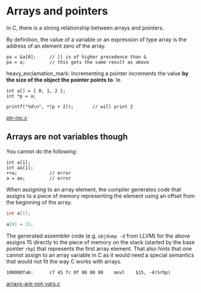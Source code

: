 # Arrays and pointers

In C, there is a strong relationship between arrays and pointers.

By definition, the value of a variable or an expression of type array is the
address of an element zero of the array.

```
pa = &a[0];     // [] is of higher precedence than &
pa = a;         // this gets the same result as above
```

heavy\_exclamation\_mark: Incrementing a pointer increments the value **by the
size of the object the pointer points to**.  Ie.

```
int a[] = { 0, 1, 2 };
int *p = a;

printf("%d\n", *(p + 2));       // will print 2
```

[ptr-inc.c](/src/ptr-inc.c)

## Arrays are not variables though

You cannot do the following:

```
int a[1];
int aa[1];
++a;            // error
a = aa;         // error
```

When assigning to an array element, the compiler generates code that assigns to
a piece of memory representing the element using an offset from the beginning
of the array.

```C
int a[1];

a[0] = 15;
```

The generated assembler code (e.g. `objdump -d` from LLVM) for the above assigns
15 directly to the piece of memory on the stack (started by the base pointer
`rbp`) that represents the first array element.  That also hints that one cannot
assign to an array variable in C as it would need a special semantics that would
not fit the way C works with arrays.

```
100000fa6:      c7 45 fc 0f 00 00 00    movl    $15, -4(%rbp)
```

[arrays-are-not-vars.c](/src/array-var-not-modifieable.c)
